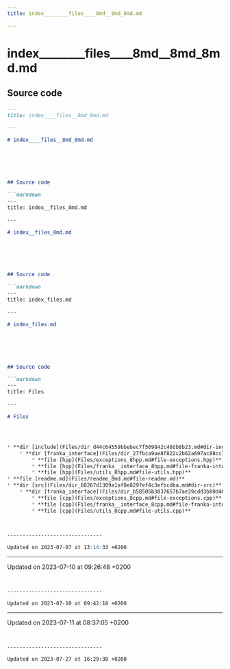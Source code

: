 ```yaml
---
title: index________files____8md__8md_8md.md

---
```


# index________files____8md__8md_8md.md






## Source code

```markdown
---
title: index____files__8md_8md.md

---

# index____files__8md_8md.md






## Source code

```markdown
---
title: index__files_8md.md

---

# index__files_8md.md






## Source code

```markdown
---
title: index_files.md

---

# index_files.md






## Source code

```markdown
---
title: Files

---

# Files




* **dir [include](Files/dir_d44c64559bbebec7f509842c48db8b23.md#dir-include)** 
    * **dir [franka_interface](Files/dir_27fbca9ae8f822c2b62a697ac88cc713.md#dir-franka-interface)** 
        * **file [hpp](Files/exceptions_8hpp.md#file-exceptions.hpp)** 
        * **file [hpp](Files/franka__interface_8hpp.md#file-franka-interface.hpp)** 
        * **file [hpp](Files/utils_8hpp.md#file-utils.hpp)** 
* **file [readme.md](Files/readme_8md.md#file-readme.md)** 
* **dir [src](Files/dir_68267d1309a1af8e8297ef4c3efbcdba.md#dir-src)** 
    * **dir [franka_interface](Files/dir_b58505b3037657b7ae39cdd3b80d46b0.md#dir-franka-interface)** 
        * **file [cpp](Files/exceptions_8cpp.md#file-exceptions.cpp)** 
        * **file [cpp](Files/franka__interface_8cpp.md#file-franka-interface.cpp)** 
        * **file [cpp](Files/utils_8cpp.md#file-utils.cpp)** 



-------------------------------

Updated on 2023-07-07 at 13:14:33 +0200
```


-------------------------------

Updated on 2023-07-10 at 09:26:48 +0200
```


-------------------------------

Updated on 2023-07-10 at 09:42:18 +0200
```


-------------------------------

Updated on 2023-07-11 at 08:37:05 +0200
```


-------------------------------

Updated on 2023-07-27 at 16:29:38 +0200
